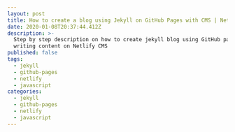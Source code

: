 ```yaml
---
layout: post
title: How to create a blog using Jekyll on GitHub Pages with CMS | Netlify
date: 2020-01-08T20:37:44.412Z
description: >-
  Step by step description on how to create jekyll blog using GitHub pages and
  writing content on Netlify CMS
published: false
tags:
  - jekyll
  - github-pages
  - netlify
  - javascript
categories:
  - jekyll
  - github-pages
  - netlify
  - javascript
---
```


